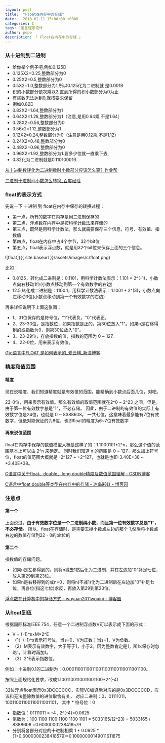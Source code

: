 ```yaml
---
layout: post
title:  "Float在内存中的存储"
date:   2018-02-11 15:00:00 +0800
categories: C
tags: C语言程序设计
author: pepe
description: 『 Float在内存中的存储 』
---
```


### **从十进制到二进制**

* 给你举个例子吧,例如0.125D
* 0.125X2=0.25,整数部分为0
* 0.25X2=0.5,整数部分为0
* 0.5X2=1.0,整数部分为1,所以0.125化为二进制就 是0.001B
* 积的小数部分依次乘以2,直到所得的积小数部分为0为止
* 有些数无法达到0,就按要求保留
* 例如0.82D
* 0.82X2=1.64,整数部分为1
* 0.64X2=1.28,整数部分为1（注意,是用0.64乘,不是1.64）
* 0.28X2=0.56,整数部分为0
* 0.56x2=1.12,整数部分为1
* 0.12X2=0.24,整数部分为0（注意是用0.12乘,不是1.12）
* 0.24X2=0.48,整数部分为0
* 0.48X2=0.96,整数部分为0
* 0.96X2=1.92,整数部分为1.要多少位就一直乘下去,
* 0.82化为二进制就是0.11010001B.


[从十进制数转化为二进制数时小数部分应该怎么算?_作业帮](https://www.zybang.com/question/1da4bfe5c6472c8e025396f47c92bae0.html)

[二进制十进制间小数怎么转换_百度经验](https://jingyan.baidu.com/article/425e69e6e93ca9be15fc1626.html)

### **float的表示方式**

先说一下 十进制 到 float在内存中保存的转换过程：

* 第一点，所有的数字在内存是用二进制保存的
* 第二点，浮点数在内存中是按[科学计数法][Scientific counting method-url]来存储的
* 第三点，既然是用科学计数法，那么就需要保存三个信息，符号、有效值、指数值
* 第四点，float在内存中占4个字节，32个bit位
* 第五点，float表示浮点数，就是用32个bit位来保存上面的三个信息。

![float]({{ site.baseurl }}/assets/images/c/float.png)

比如：

* 0.8125，转化成二进制是：0.1101，用科学计数法表示：1.101 * 2^(-1)，小数点向右移动1位(小数点移动到第一个有效数字的右边)
* 12.5,转化成二进制是：1100.1，用科学计数法表示：1.1001 * 2^(3)，小数点向左移动3位(小数点移动到第一个有效数字的右边)

再来详细说明下上面这张图：

* 1、31位保存的是符号位，"1"代表负，"0"代表正。
* 2、23-30位，是指数位，如果指数是正的，第30位放入"1"。如果n是右移得到的或指数为0，则第30位放入"0"。
* 3、23-29位，存放指数的值，指数的范围为 0 ~ 127.
* 4、22-0位，用来表示有效值。

[(1)c语言中FLOAT 是如何表示的_爱云横_新浪博客](http://blog.sina.com.cn/s/blog_70bab92301016zqm.html)

### **精度和值范围**

#### 精度

现在说精度，我们知道精度就是有效值的范围，能精确到小数点后面几位，对吧。

22-0位，用来表示有效值。那么有效值的取值范围就在2^0 ~ 2^23 之间，但是，
由于第一位有效数字总是"1"，不必存储。
因此，由于二进制的有效值的实际上有效数字位是24位，也就是 0 ~ 8388608。
一共七位，这意味着最多能有7位有效数字，但绝对能保证的为6位，也即float的精度为6~7位有效数字

#### 再来说值范围

float在内存中保存的数值模型大概是这样子的：1.1000101*2^n，那么这个值的范围基本上可以由 2^n 来确定。
同时我们知道 n 的范围是 0 ~ 127，那么加上符号位，float的值范围大概就是 -2^127 ~ +2^127，也就是也即-3.40E+38 ~ +3.40E+38。

[C语言中关于float、double、long double精度及数值范围理解 - CSDN博客](http://blog.csdn.net/zhenganzhong_csdn/article/details/50039289)

[C语言中float double等类型在内存中的存储 - 冰岛彩虹 - 博客园](https://www.cnblogs.com/bingdaocaihong/p/6993028.html)

### **注意点**

#### 第一个
上面说过，**由于有效数字位是一个二进制纯小数，而且第一位有效数字总是"1"，不必存储。**
所以，float在存储时，是需要去掉小数点左边的那个 1,然后将小数点右边的数值存储到22 - 0的bit位的

#### 第二个
指数值的存储问题。

* 如果n是左移得到的，则将n减去1然后化为二进制，并在左边加"0"补足七位，放入第29到第23位。
* 如果n是右移得到的或n=0，则将n(不减1)化为二进制后在左边加"0"补足七位，再各位(指这七位)求反，再放入第29到第23位。

[浮点数在计算机中的存储方式 - wuyuan2011woaini - 博客园](https://www.cnblogs.com/wuyuan2011woaini/p/4105765.html)


### **从float到值**

根据国际标准IEEE 754，任意一个二进制浮点数V可以表示成下面的形式：
　　
*   V = (-1)^s×M×2^E
* （1）(-1)^s表示符号位，当s=0，V为正数；当s=1，V为负数。
* （2）M表示有效数字，大于等于1，小于2。因为整数肯定是1，所以保存时忽略1，计算时再加1。
* （3）2^E表示指数位。

例如：十进制0.1的二进制为：0.000110011001100110011001100‬11001100...

按照上面规格化要求，改成1.1001100110011001100*2^(-4)

32位浮点float表示0x3DCCCCCC，实际VC编译后对应的是0x3DCCCCCD，应该和无法整除数值的进位取舍有关，
对应‭二进制：0，01111011，10011001100110011001101‬，
    其中
‭*  符号位：0 
*  指数位：01111011 = -4 , 2^(-4)=0.0625
*  尾数为：100 1100 1100 1100 1100 1101‬ = 5033165/(2^23) = 5033165 / 8388608 =0.6000000238418579
*  分别将各部分对应的十进制相乘 1 * 0.0625 * (1+0.6000000238418579)=0.10000000149011611875








[Scientific counting method-url]:https://baike.baidu.com/item/%E7%A7%91%E5%AD%A6%E8%AE%B0%E6%95%B0%E6%B3%95/1612882?fr=aladdin

















